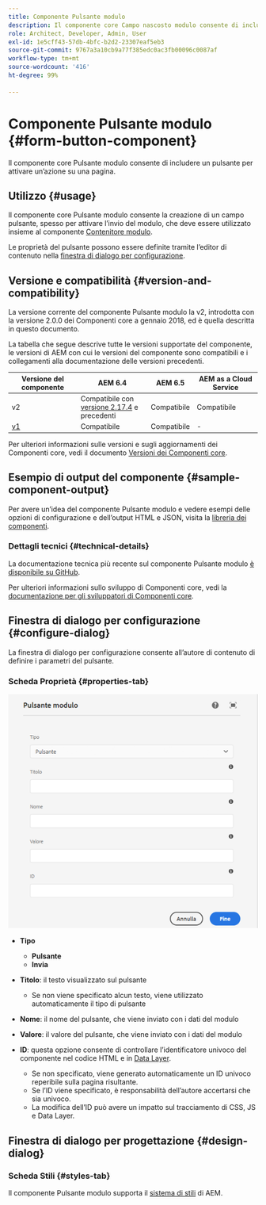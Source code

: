 ```yaml
---
title: Componente Pulsante modulo
description: Il componente core Campo nascosto modulo consente di includere un campo nascosto in un modulo.
role: Architect, Developer, Admin, User
exl-id: 1e5cff43-57db-4bfc-b2d2-23307eaf5eb3
source-git-commit: 9767a3a10cb9a77f385edc0ac3fb00096c0087af
workflow-type: tm+mt
source-wordcount: '416'
ht-degree: 99%

---
```


# Componente Pulsante modulo {#form-button-component}

Il componente core Pulsante modulo consente di includere un pulsante per attivare un’azione su una pagina.

## Utilizzo {#usage}

Il componente core Pulsante modulo consente la creazione di un campo pulsante, spesso per attivare l’invio del modulo, che deve essere utilizzato insieme al componente [Contenitore modulo](form-container.md).

Le proprietà del pulsante possono essere definite tramite l’editor di contenuto nella [finestra di dialogo per configurazione](#configure-dialog).

## Versione e compatibilità {#version-and-compatibility}

La versione corrente del componente Pulsante modulo la v2, introdotta con la versione 2.0.0 dei Componenti core a gennaio 2018, ed è quella descritta in questo documento.

La tabella che segue descrive tutte le versioni supportate del componente, le versioni di AEM con cui le versioni del componente sono compatibili e i collegamenti alla documentazione delle versioni precedenti.

| Versione del componente | AEM 6.4 | AEM 6.5 | AEM as a Cloud Service |
|--- |--- |--- |---|
| v2 | Compatibile con<br>[versione 2.17.4](/help/versions.md) e precedenti | Compatibile | Compatibile |
| [v1](/help/components/v1/form-button-v1.md) | Compatibile | Compatibile | - |

Per ulteriori informazioni sulle versioni e sugli aggiornamenti dei Componenti core, vedi il documento [Versioni dei Componenti core](/help/versions.md).

## Esempio di output del componente {#sample-component-output}

Per avere un’idea del componente Pulsante modulo e vedere esempi delle opzioni di configurazione e dell’output HTML e JSON, visita la [libreria dei componenti](https://adobe.com/go/aem_cmp_library_form_button_it).

### Dettagli tecnici {#technical-details}

La documentazione tecnica più recente sul componente Pulsante modulo [è disponibile su GitHub](https://adobe.com/go/aem_cmp_tech_form_button_v2_it).

Per ulteriori informazioni sullo sviluppo di Componenti core, vedi la [documentazione per gli sviluppatori di Componenti core](/help/developing/overview.md).

## Finestra di dialogo per configurazione {#configure-dialog}

La finestra di dialogo per configurazione consente all’autore di contenuto di definire i parametri del pulsante.

### Scheda Proprietà {#properties-tab}

![Finestra di dialogo per modifica del componente Pulsante modulo](/help/assets/form-button-edit.png)

* **Tipo**

   * **Pulsante**
   * **Invia**

* **Titolo**: il testo visualizzato sul pulsante

   * Se non viene specificato alcun testo, viene utilizzato automaticamente il tipo di pulsante

* **Nome**: il nome del pulsante, che viene inviato con i dati del modulo
* **Valore**: il valore del pulsante, che viene inviato con i dati del modulo

* **ID**: questa opzione consente di controllare l’identificatore univoco del componente nel codice HTML e in [Data Layer](/help/developing/data-layer/overview.md).
   * Se non specificato, viene generato automaticamente un ID univoco reperibile sulla pagina risultante.
   * Se l’ID viene specificato, è responsabilità dell’autore accertarsi che sia univoco.
   * La modifica dell’ID può avere un impatto sul tracciamento di CSS, JS e Data Layer.

## Finestra di dialogo per progettazione {#design-dialog}

### Scheda Stili {#styles-tab}

Il componente Pulsante modulo supporta il [sistema di stili](/help/get-started/authoring.md#component-styling) di AEM.
